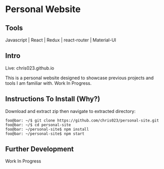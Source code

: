 # Personal Website

## Tools
Javascript  |  React  |  Redux  |  react-router |  Material-UI

## Intro
Live: chris023.github.io

This is a personal website designed to showcase previous projects and tools I am familiar with.  Work In Progress.

## Instructions To Install (Why?)
Download and extract zip then navigate to extracted directory:
```console
foo@bar: ~/$ git clone https://github.com/chris023/personal-site.git
foo@bar: ~/$ cd personal-site
foo@bar: ~/personal-site$ npm install
foo@bar: ~/personal-site$ npm start
```

## Further Development
Work In Progress
